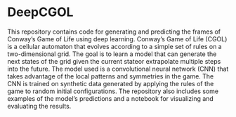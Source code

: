 # DeepCGOL
This repository contains code for generating and predicting the frames of Conway’s Game of Life using deep learning. Conway’s Game of Life (CGOL) is a cellular automaton that evolves according to a simple set of rules on a two-dimensional grid. The goal is to learn a model that can generate the next states of the grid given the current stateor extrapolate multiple steps into the future. The model used is a convolutional neural network (CNN) that takes advantage of the local patterns and symmetries in the game. The CNN is trained on synthetic data generated by applying the rules of the game to random initial configurations. The repository also includes some examples of the model’s predictions and a notebook for visualizing and evaluating the results.
